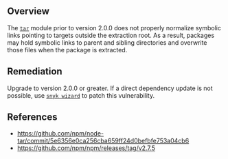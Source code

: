 ## Overview
The [`tar`](https://www.npmjs.com/package/tar) module prior to version 2.0.0 does not properly normalize symbolic links pointing to targets outside the extraction root. As a result, packages may hold symbolic links to parent and sibling directories and overwrite those files when the package is extracted.

## Remediation
Upgrade to version 2.0.0 or greater. 
If a direct dependency update is not possible, use [`snyk wizard`](https://snyk.io/documentation/#wizard) to patch this vulnerability.

## References
- https://github.com/npm/node-tar/commit/5e6356e0ca256cba659ff24d0befbfe753a04cb6
- https://github.com/npm/npm/releases/tag/v2.7.5
